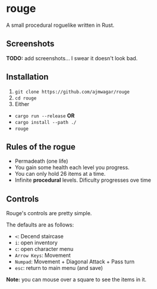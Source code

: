 # rouge

A small procedural roguelike written in Rust.

## Screenshots 

__TODO:__ add screenshots... I swear it doesn't look bad.

## Installation

1. `git clone https://github.com/ajmwagar/rouge`
2. `cd rouge`
3. Either
- `cargo run --release`
__OR__
- `cargo install --path ./`
- `rouge`

## Rules of the rogue

- Permadeath (one life)
- You gain some health each level you progress.
- You can only hold 26 items at a time.
- Infinite **procedural** levels. Dificulty progresses ove time

## Controls

Rouge's controls are pretty simple.

The defaults are as follows:

- `<`: Decend staircase
- `i`: open inventory
- `c`: open character menu
- `Arrow Keys`: Movement
- `Numpad`: Movement + Diagonal Attack + Pass turn
- `esc`: return to main menu (and save)

__Note:__ you can mouse over a square to see the items in it.

